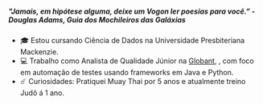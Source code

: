 ##### "Jamais, em hipótese alguma, deixe um Vogon ler poesias para você.” - Douglas Adams, Guia dos Mochileiros das Galáxias

- 🎓 Estou cursando Ciência de Dados na Universidade Presbiteriana Mackenzie.
- 💻 Trabalho como Analista de Qualidade Júnior na [Globant](https://www.globant.com/pt-br), , com foco em automação de testes usando frameworks em Java e Python.
- ☄️ Curiosidades: Pratiquei Muay Thai por 5 anos e atualmente treino Judô á 1 ano.
